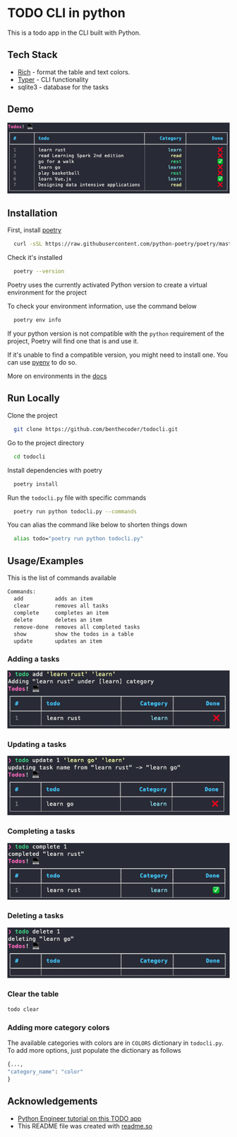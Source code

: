 # TODO CLI in python

This is a todo app in the CLI built with Python.

## Tech Stack

- [Rich](https://github.com/Textualize/rich) - format the table and text colors.
- [Typer](https://github.com/tiangolo/typer) - CLI functionality
- sqlite3 - database for the tasks

## Demo

![example image of table](assets/app.png)

## Installation

First, install [poetry](https://python-poetry.org/)

```bash
  curl -sSL https://raw.githubusercontent.com/python-poetry/poetry/master/get-poetry.py | python -
```

Check it's installed

```bash
  poetry --version
```

Poetry uses the currently activated Python version to create a virtual environment for the project

To check your environment information, use the command below

```bash
  poetry env info
```

If your python version is not compatible with the `python` requirement of the project, Poetry will find one that is and use it.

If it's unable to find a compatible version, you might need to install one. You can use [pyenv](https://github.com/pyenv/pyenv) to do so.

More on environments in the [docs](https://python-poetry.org/docs/managing-environments/#switching-between-environments)

## Run Locally

Clone the project

```bash
  git clone https://github.com/benthecoder/todocli.git
```

Go to the project directory

```bash
  cd todocli
```

Install dependencies with poetry

```bash
  poetry install
```

Run the `todocli.py` file with specific commands

```bash
  poetry run python todocli.py --commands
```

You can alias the command like below to shorten things down

```bash
  alias todo="poetry run python todocli.py"
```

## Usage/Examples

This is the list of commands available

```text
Commands:
  add          adds an item
  clear        removes all tasks
  complete     completes an item
  delete       deletes an item
  remove-done  removes all completed tasks
  show         show the todos in a table
  update       updates an item
```

### Adding a tasks

![add](assets/add.png)

### Updating a tasks

![update](assets/update.png)

### Completing a tasks

![complete](assets/complete.png)

### Deleting a tasks

![delete](assets/delete.png)

### Clear the table

```bash
todo clear
```

### Adding more category colors

The available categories with colors are in `COLORS` dictionary in `todocli.py`. To add more options, just populate the dictionary as follows

```py
{...,
"category_name": "color"
}
```

## Acknowledgements

- [Python Engineer tutorial on this TODO app](https://youtu.be/ynd67UwG_cI)
- This README file was created with [readme.so](https://readme.so/)
